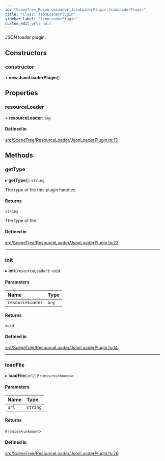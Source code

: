 ```yaml
---
id: "SceneTree_ResourceLoader_JsonLoaderPlugin.JsonLoaderPlugin"
title: "Class: JsonLoaderPlugin"
sidebar_label: "JsonLoaderPlugin"
custom_edit_url: null
---
```




JSON loader plugin.

## Constructors

### constructor

• **new JsonLoaderPlugin**()

## Properties

### resourceLoader

• **resourceLoader**: `any`

#### Defined in

[src/SceneTree/ResourceLoader/JsonLoaderPlugin.ts:13](https://github.com/ZeaInc/zea-engine/blob/976b47e27/src/SceneTree/ResourceLoader/JsonLoaderPlugin.ts#L13)

## Methods

### getType

▸ **getType**(): `string`

The type of file this plugin handles.

#### Returns

`string`

The type of file.

#### Defined in

[src/SceneTree/ResourceLoader/JsonLoaderPlugin.ts:22](https://github.com/ZeaInc/zea-engine/blob/976b47e27/src/SceneTree/ResourceLoader/JsonLoaderPlugin.ts#L22)

___

### init

▸ **init**(`resourceLoader`): `void`

#### Parameters

| Name | Type |
| :------ | :------ |
| `resourceLoader` | `any` |

#### Returns

`void`

#### Defined in

[src/SceneTree/ResourceLoader/JsonLoaderPlugin.ts:14](https://github.com/ZeaInc/zea-engine/blob/976b47e27/src/SceneTree/ResourceLoader/JsonLoaderPlugin.ts#L14)

___

### loadFile

▸ **loadFile**(`url`): `Promise`<`unknown`\>

#### Parameters

| Name | Type |
| :------ | :------ |
| `url` | `string` |

#### Returns

`Promise`<`unknown`\>

#### Defined in

[src/SceneTree/ResourceLoader/JsonLoaderPlugin.ts:26](https://github.com/ZeaInc/zea-engine/blob/976b47e27/src/SceneTree/ResourceLoader/JsonLoaderPlugin.ts#L26)

